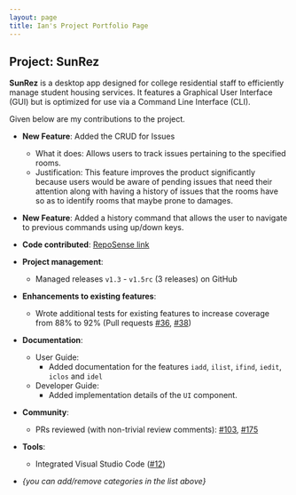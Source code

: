 ```yaml
---
layout: page
title: Ian's Project Portfolio Page
---
```


## Project: SunRez

**SunRez** is a desktop app designed for college residential staff to efficiently manage student housing services. It features a Graphical User Interface (GUI) but is optimized for use via a Command Line Interface (CLI).

Given below are my contributions to the project.

* **New Feature**: Added the CRUD for Issues
  * What it does: Allows users to track issues pertaining to the specified rooms.
  * Justification: This feature improves the product significantly because users would be aware of pending issues that need their attention along with having a history of issues that the rooms have so as to identify rooms that maybe prone to damages.

* **New Feature**: Added a history command that allows the user to navigate to previous commands using up/down keys.

* **Code contributed**: [RepoSense link](https://nus-cs2103-ay2021s2.github.io/tp-dashboard/?search=&sort=groupTitle&sortWithin=title&timeframe=commit&mergegroup=&groupSelect=groupByRepos&breakdown=true&checkedFileTypes=docs~functional-code~test-code~other&since=&tabOpen=true&tabType=authorship&tabAuthor=stein414&tabRepo=AY2021S2-CS2103-T14-1%2Ftp%5Bmaster%5D&authorshipIsMergeGroup=false&authorshipFileTypes=docs~functional-code~test-code~other&authorshipIsBinaryFileTypeChecked=false)

* **Project management**:
  * Managed releases `v1.3` - `v1.5rc` (3 releases) on GitHub

* **Enhancements to existing features**:
  * Wrote additional tests for existing features to increase coverage from 88% to 92% (Pull requests [\#36](), [\#38]())

* **Documentation**:
  * User Guide:
    * Added documentation for the features `iadd`, `ilist`, `ifind`, `iedit`, `iclos` and `idel`
  * Developer Guide:
    * Added implementation details of the `UI` component.

* **Community**:
  * PRs reviewed (with non-trivial review comments): [\#103](https://github.com/AY2021S2-CS2103-T14-1/tp/pull/103), [\#175](https://github.com/AY2021S2-CS2103-T14-1/tp/pull/175)

* **Tools**:
  * Integrated Visual Studio Code ([\#12](https://github.com/AY2021S2-CS2103-T14-1/tp/pull/12))

* _{you can add/remove categories in the list above}_
